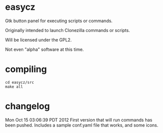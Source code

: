 easycz
======

Gtk button panel for executing scripts or commands.

Originally intended to launch Clonezilla commands or scripts.

Will be licensed under the GPL2.

Not even "alpha" software at this time.


compiling
=========

	cd easycz/src
	make all


changelog
=========

Mon Oct 15 03:06:39 PDT 2012
First version that will run commands has been pushed.
Includes a sample conf.yaml file that works, and some
icons.


